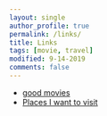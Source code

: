 ```yaml
---
layout: single
author_profile: true
permalink: /links/
title: Links
tags: [movie, travel]
modified: 9-14-2019
comments: false
---
```



* [good movies](https://agoodmovietowatch.com)
* [Places I want to visit](https://www.edreams.com/blog/places-to-visit-before-you-die)


